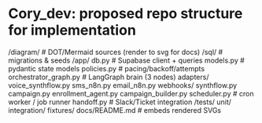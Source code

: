 # Cory_dev: proposed repo structure for implementation 
/diagram/                    # DOT/Mermaid sources (render to svg for docs)
/sql/                        # migrations & seeds
/app/
  db.py                      # Supabase client + queries
  models.py                  # pydantic state models
  policies.py                # pacing/backoff/attempts
  orchestrator_graph.py      # LangGraph brain (3 nodes)
  adapters/
    voice_synthflow.py
    sms_n8n.py
    email_n8n.py
  webhooks/
    synthflow.py
    campaign.py
  enrollment_agent.py
  campaign_builder.py
  scheduler.py               # cron worker / job runner
  handoff.py                 # Slack/Ticket integration
/tests/
  unit/
  integration/
  fixtures/
docs/README.md               # embeds rendered SVGs
